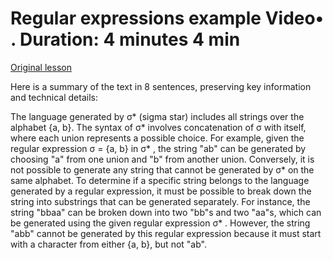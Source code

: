 # Regular expressions example Video• . Duration: 4 minutes 4 min

[Original lesson](https://www.coursera.org/learn/uol-fundamentals-of-computer-science/lecture/JbkLo/regular-expressions-example)

Here is a summary of the text in 8 sentences, preserving key information and technical details:

The language generated by σ* (sigma star) includes all strings over the alphabet {a, b}. The syntax of σ* involves concatenation of σ with itself, where each union represents a possible choice. For example, given the regular expression σ = {a, b} in σ* , the string "ab" can be generated by choosing "a" from one union and "b" from another union. Conversely, it is not possible to generate any string that cannot be generated by σ* on the same alphabet. To determine if a specific string belongs to the language generated by a regular expression, it must be possible to break down the string into substrings that can be generated separately. For instance, the string "bbaa" can be broken down into two "bb"s and two "aa"s, which can be generated using the given regular expression σ* . However, the string "abb" cannot be generated by this regular expression because it must start with a character from either {a, b}, but not "ab".

